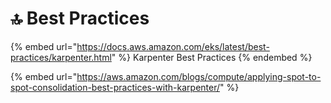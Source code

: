 # 🔝 Best Practices

{% embed url="https://docs.aws.amazon.com/eks/latest/best-practices/karpenter.html" %}
Karpenter Best Practices
{% endembed %}

{% embed url="https://aws.amazon.com/blogs/compute/applying-spot-to-spot-consolidation-best-practices-with-karpenter/" %}
